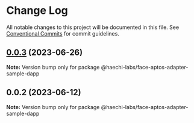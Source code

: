 # Change Log

All notable changes to this project will be documented in this file.
See [Conventional Commits](https://conventionalcommits.org) for commit guidelines.

## [0.0.3](https://github.com/HAECHI-LABS/face-aptos-adapter/compare/v0.0.2...v0.0.3) (2023-06-26)

**Note:** Version bump only for package @haechi-labs/face-aptos-adapter-sample-dapp

## 0.0.2 (2023-06-12)

**Note:** Version bump only for package @haechi-labs/face-aptos-adapter-sample-dapp
